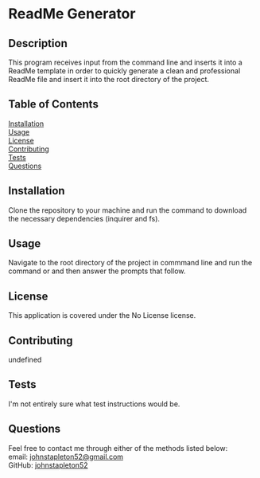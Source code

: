 
# ReadMe Generator

## Description
This program receives input from the command line and inserts it into a ReadMe template in order to quickly generate a clean and professional ReadMe file and insert it into the root directory of the project.


## Table of Contents
[Installation](#installation)  
[Usage](#usage)  
[License](#license)  
[Contributing](#contributing)  
[Tests](#tests)  
[Questions](#questions)  



## Installation
Clone the repository to your machine and run the command <npm install> to download the necessary dependencies (inquirer and fs).


## Usage
Navigate to the root directory of the project in commmand line and run the command <node index> or <node index.js> and then answer the prompts that follow.


## License
This application is covered under the No License license.


## Contributing
undefined


## Tests
I'm not entirely sure what test instructions would be.


## Questions
Feel free to contact me through either of the methods listed below:  
email: [johnstapleton52@gmail.com](johnstapleton52@gmail.com)   
GitHub: [johnstapleton52](https://github.com/johnstapleton52)  

   
